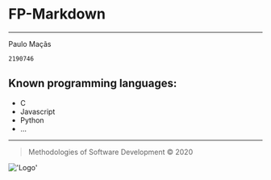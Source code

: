 # FP-Markdown
----

Paulo Maçãs

`2190746`

## Known programming languages:

  + C
  + Javascript
  + Python 
  + ... 

----
> Methodologies of Software Development © 2020

!['Logo'](https://eduportugal.eu/wp-content/uploads/2017/08/eduportugal_ipleiria_n.jpg)